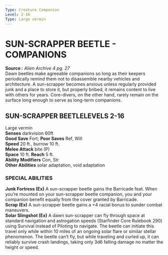 ```yaml
---
Type: Creature Companion
Level: 2-16
Type: Large vermin  
---
```

# SUN-SCRAPPER BEETLE - COMPANIONS

**Source**:: _Alien Archive 4 pg. 27_  
Dawn beetles make agreeable companions so long as their keepers periodically remind them not to disassemble nearby vehicles and architecture. A sun-scrapper becomes anxious unless regularly provided junk and a place to store it, but properly bribed, it remains content to live with others for years. Core-divers, on the other hand, rarely remain on the surface long enough to serve as long-term companions.

## SUN-SCRAPPER BEETLELEVELS 2-16

Large vermin  
**Senses** darkvision 60ft  
**Good Save** Fort; **Poor Saves** Ref, Will  
**Speed** 20 ft., burrow 10 ft.  
**Melee Attack** bite (P)  
**Space** 10 ft. **Reach** 5 ft.  
**Ability Modifiers** Con, Str  
**Other Abilities** solar adaptation, void adaptation  

### SPECIAL ABILITIES

**Junk Fortress (Ex)** A sun-scrapper beetle gains the Barricade feat. When you’re mounted on your sun-scrapper beetle companion, you and your companion benefit equally from the cover granted by Barricade.  
**Scrap (Ex)** A sun-scrapper beetle gains a +4 racial bonus to sunder combat maneuvers.  
**Solar Slingshot (Ex)** A dawn sun-scrapper can fly through space at standard navigation and astrogation speeds (Starfinder Core Rulebook 290) using Survival instead of Piloting to navigate. The beetle can initiate this travel only while within 10 miles of an ongoing solar flare or similar stellar phenomenon. The beetle can’t fly, but while traveling and curled up, it can reliably survive crash landings, taking only 3d6 falling damage no matter the height or speed.
